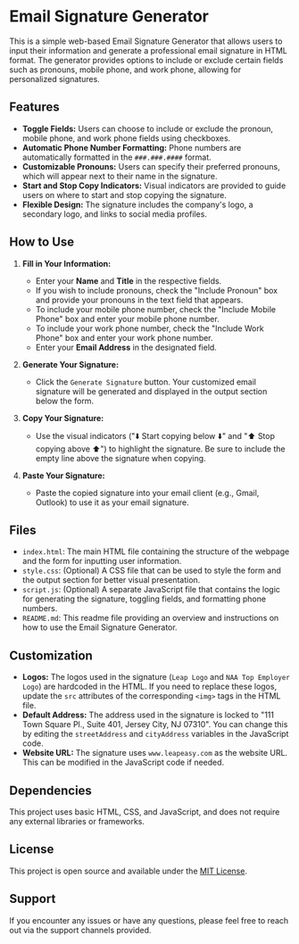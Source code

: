 # Email Signature Generator

This is a simple web-based Email Signature Generator that allows users to input their information and generate a professional email signature in HTML format. The generator provides options to include or exclude certain fields such as pronouns, mobile phone, and work phone, allowing for personalized signatures.

## Features

- **Toggle Fields:** Users can choose to include or exclude the pronoun, mobile phone, and work phone fields using checkboxes.
- **Automatic Phone Number Formatting:** Phone numbers are automatically formatted in the `###.###.####` format.
- **Customizable Pronouns:** Users can specify their preferred pronouns, which will appear next to their name in the signature.
- **Start and Stop Copy Indicators:** Visual indicators are provided to guide users on where to start and stop copying the signature.
- **Flexible Design:** The signature includes the company's logo, a secondary logo, and links to social media profiles.

## How to Use

1. **Fill in Your Information:**
   - Enter your **Name** and **Title** in the respective fields.
   - If you wish to include pronouns, check the "Include Pronoun" box and provide your pronouns in the text field that appears.
   - To include your mobile phone number, check the "Include Mobile Phone" box and enter your mobile phone number.
   - To include your work phone number, check the "Include Work Phone" box and enter your work phone number.
   - Enter your **Email Address** in the designated field.

2. **Generate Your Signature:**
   - Click the `Generate Signature` button. Your customized email signature will be generated and displayed in the output section below the form.

3. **Copy Your Signature:**
   - Use the visual indicators ("⬇️ Start copying below ⬇️" and "⬆️ Stop copying above ⬆️") to highlight the signature. Be sure to include the empty line above the signature when copying.

4. **Paste Your Signature:**
   - Paste the copied signature into your email client (e.g., Gmail, Outlook) to use it as your email signature.

## Files

- `index.html`: The main HTML file containing the structure of the webpage and the form for inputting user information.
- `style.css`: (Optional) A CSS file that can be used to style the form and the output section for better visual presentation.
- `script.js`: (Optional) A separate JavaScript file that contains the logic for generating the signature, toggling fields, and formatting phone numbers.
- `README.md`: This readme file providing an overview and instructions on how to use the Email Signature Generator.

## Customization

- **Logos:** The logos used in the signature (`Leap Logo` and `NAA Top Employer Logo`) are hardcoded in the HTML. If you need to replace these logos, update the `src` attributes of the corresponding `<img>` tags in the HTML file.
- **Default Address:** The address used in the signature is locked to "111 Town Square Pl., Suite 401, Jersey City, NJ 07310". You can change this by editing the `streetAddress` and `cityAddress` variables in the JavaScript code.
- **Website URL:** The signature uses `www.leapeasy.com` as the website URL. This can be modified in the JavaScript code if needed.

## Dependencies

This project uses basic HTML, CSS, and JavaScript, and does not require any external libraries or frameworks.

## License

This project is open source and available under the [MIT License](LICENSE).

## Support

If you encounter any issues or have any questions, please feel free to reach out via the support channels provided.

